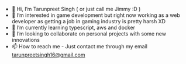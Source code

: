 - 👋 Hi, I’m Tarunpreet Singh ( or just call me Jimmy :D )
- 👀 I’m interested in game development but right now working as a web developer as getting a job in gaming industry is pretty harsh XD
- 🌱 I’m currently learning typescript, aws and docker
- 💞️ I’m looking to collaborate on personal projects with some new innovations 
- 📫 How to reach me - Just contact me through my email tarunpreetsingh16@gmail.com

<!---
Tarunpreetsingh16/Tarunpreetsingh16 is a ✨ special ✨ repository because its `README.md` (this file) appears on your GitHub profile.
You can click the Preview link to take a look at your changes.
--->
